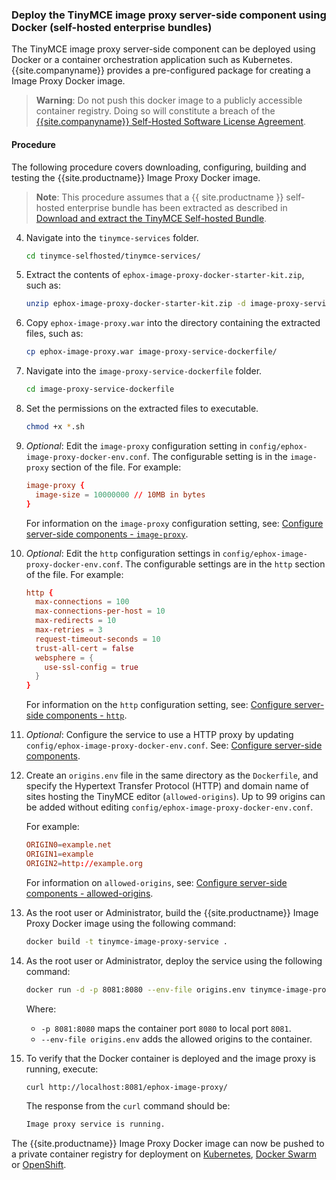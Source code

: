 ### Deploy the TinyMCE image proxy server-side component using Docker (self-hosted enterprise bundles)

The TinyMCE image proxy server-side component can be deployed using Docker or a container orchestration application such as Kubernetes. {{site.companyname}} provides a pre-configured package for creating a Image Proxy Docker image.

> **Warning**: Do not push this docker image to a publicly accessible container registry. Doing so will constitute a breach of the [{{site.companyname}} Self-Hosted Software License Agreement]({{site.legalpage}}/tiny-self-hosted-software-license-agreement-enterprise/).

#### Procedure

The following procedure covers downloading, configuring, building and testing the {{site.productname}} Image Proxy Docker image.

> **Note**: This procedure assumes that a {{ site.productname }} self-hosted enterprise bundle has been extracted as described in [Download and extract the TinyMCE Self-hosted Bundle](#downloadandextractthetinymceself-hostedbundle).

4. Navigate into the `tinymce-services` folder.

    ```sh
    cd tinymce-selfhosted/tinymce-services/
    ```

5. Extract the contents of `ephox-image-proxy-docker-starter-kit.zip`, such as:

    ```sh
    unzip ephox-image-proxy-docker-starter-kit.zip -d image-proxy-service-dockerfile
    ```

6. Copy `ephox-image-proxy.war` into the directory containing the extracted files, such as:

    ```sh
    cp ephox-image-proxy.war image-proxy-service-dockerfile/
    ```

4. Navigate into the `image-proxy-service-dockerfile` folder.

    ```sh
    cd image-proxy-service-dockerfile
    ```

5. Set the permissions on the extracted files to executable.

    ```sh
    chmod +x *.sh
    ```

6. _Optional_: Edit the `image-proxy` configuration setting in `config/ephox-image-proxy-docker-env.conf`. The configurable setting is in the `image-proxy` section of the file. For example:

    ```conf
    image-proxy {
      image-size = 10000000 // 10MB in bytes
    }
    ```

    For information on the `image-proxy` configuration setting, see: [Configure server-side components - `image-proxy`]({{site.baseurl}}/enterprise/server/configure/#image-proxyoptional).

1. _Optional_: Edit the `http` configuration settings in `config/ephox-image-proxy-docker-env.conf`. The configurable settings are in the `http` section of the file. For example:

    ```conf
    http {
      max-connections = 100
      max-connections-per-host = 10
      max-redirects = 10
      max-retries = 3
      request-timeout-seconds = 10
      trust-all-cert = false
      websphere = {
        use-ssl-config = true
      }
    }
    ```

    For information on the `http` configuration setting, see: [Configure server-side components - `http`]({{site.baseurl}}/enterprise/server/configure/#httpoptional).

1. _Optional_: Configure the service to use a HTTP proxy by updating `config/ephox-image-proxy-docker-env.conf`. See: [Configure server-side components]({{site.baseurl}}/enterprise/server/configure/).
7. Create an `origins.env` file in the same directory as the `Dockerfile`, and specify the Hypertext Transfer Protocol (HTTP) and domain name of sites hosting the TinyMCE editor (`allowed-origins`). Up to 99 origins can be added without editing `config/ephox-image-proxy-docker-env.conf`.

    For example:

    ```conf
    ORIGIN0=example.net
    ORIGIN1=example
    ORIGIN2=http://example.org
    ```

    For information on `allowed-origins`, see: [Configure server-side components - allowed-origins]({{site.baseurl}}/enterprise/server/configure/#allowed-originsrequired).

8. As the root user or Administrator, build the {{site.productname}} Image Proxy Docker image using the following command:

    ```sh
    docker build -t tinymce-image-proxy-service .
    ```

9. As the root user or Administrator, deploy the service using the following command:

    ```sh
    docker run -d -p 8081:8080 --env-file origins.env tinymce-image-proxy-service
    ```

    Where:
    * `-p 8081:8080` maps the container port `8080` to local port `8081`.
    * `--env-file origins.env` adds the allowed origins to the container.

10. To verify that the Docker container is deployed and the image proxy is running, execute:

    ```sh
    curl http://localhost:8081/ephox-image-proxy/
    ```

    The response from the `curl` command should be:

    ```sh
    Image proxy service is running.
    ```

The {{site.productname}} Image Proxy Docker image can now be pushed to a private container registry for deployment on [Kubernetes](https://kubernetes.io/), [Docker Swarm](https://docs.docker.com/engine/swarm/) or [OpenShift](https://www.openshift.com/).